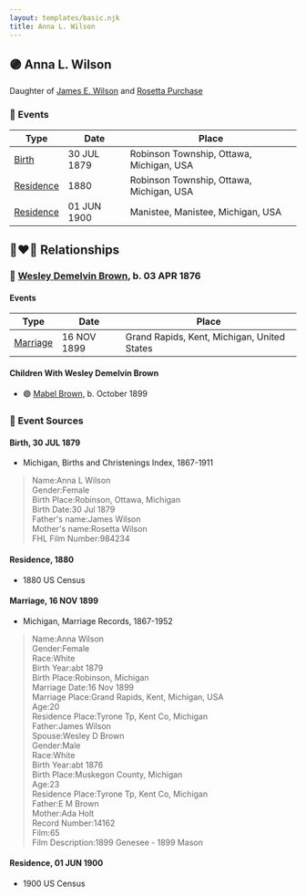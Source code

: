 ```yaml
---
layout: templates/basic.njk
title: Anna L. Wilson
---
```

## 🟣 Anna L. Wilson

Daughter of [James E. Wilson](/people/5/54950695) and [Rosetta Purchase](/people/2/27770192)

### 📆 Events

Type | Date | Place
------ | ------ | ------
[Birth](#event-798bf36d-630b-46eb-9250-1b4227a4f5c0) | 30 JUL 1879 | Robinson Township, Ottawa, Michigan, USA
[Residence](#event-0df39e94-7b80-46a0-a021-47d2f5df3a61) | 1880 | Robinson Township, Ottawa, Michigan, USA
[Residence](#event-deb5fbd8-63e6-45c7-abd7-d109b9483b11) | 01 JUN 1900 | Manistee, Manistee, Michigan, USA

## 👩‍❤️‍👨 Relationships

### 🔵 [Wesley Demelvin Brown](/people/5/52698666), b. 03 APR 1876

#### Events

Type | Date | Place
------ | ------ | ------
[Marriage](#event-2e6e9450-53d1-425a-8694-8a82e97b7f1b) | 16 NOV 1899 | Grand Rapids, Kent, Michigan, United States
#### Children With Wesley Demelvin Brown
* 🟣 [Mabel Brown](/people/5/5853824), b. October 1899
### 📰 Event Sources

#### <a id="event-798bf36d-630b-46eb-9250-1b4227a4f5c0"></a> Birth, 30 JUL 1879
* Michigan, Births and Christenings Index, 1867-1911
>   
  > Name:Anna L Wilson  
  > Gender:Female  
  > Birth Place:Robinson, Ottawa, Michigan  
  > Birth Date:30 Jul 1879  
  > Father's name:James Wilson  
  > Mother's name:Rosetta Wilson  
  > FHL Film Number:984234

#### <a id="event-0df39e94-7b80-46a0-a021-47d2f5df3a61"></a> Residence, 1880
* 1880 US Census

#### <a id="event-2e6e9450-53d1-425a-8694-8a82e97b7f1b"></a> Marriage, 16 NOV 1899
* Michigan, Marriage Records, 1867-1952
>   
  > Name:Anna Wilson  
  > Gender:Female  
  > Race:White  
  > Birth Year:abt 1879  
  > Birth Place:Robinson, Michigan  
  > Marriage Date:16 Nov 1899  
  > Marriage Place:Grand Rapids, Kent, Michigan, USA  
  > Age:20  
  > Residence Place:Tyrone Tp, Kent Co, Michigan  
  > Father:James Wilson  
  > Spouse:Wesley D Brown  
  > Gender:Male  
  > Race:White  
  > Birth Year:abt 1876  
  > Birth Place:Muskegon County, Michigan  
  > Age:23  
  > Residence Place:Tyrone Tp, Kent Co, Michigan  
  > Father:E M Brown  
  > Mother:Ada Holt  
  > Record Number:14162  
  > Film:65  
  > Film Description:1899 Genesee - 1899 Mason
#### <a id="event-deb5fbd8-63e6-45c7-abd7-d109b9483b11"></a> Residence, 01 JUN 1900
* 1900 US Census
